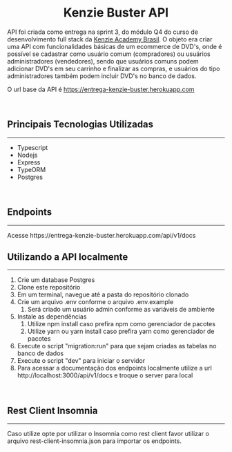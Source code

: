 <h1 align="center"><strong>Kenzie Buster API</strong></h1>

API foi criada como entrega na sprint 3, do módulo Q4 do curso de desenvolvimento full stack da [Kenzie Academy Brasil](www.kenzie.com.br). O objeto era criar uma API com funcionalidades básicas de um ecommerce de DVD's, onde é possível se cadastrar como usuário comum (compradores) ou usuários administradores (vendedores), sendo que usuários comuns podem adicionar DVD's em seu carrinho e finalizar as compras, e usuários do tipo administradores também podem incluir DVD's no banco de dados.

O url base da API é https://entrega-kenzie-buster.herokuapp.com

<br/>

## **Principais Tecnologias Utilizadas**

<hr/>

- Typescript
- Nodejs
- Express
- TypeORM
- Postgres

<br/>

## **Endpoints**

<hr/>
Acesse https://entrega-kenzie-buster.herokuapp.com/api/v1/docs

<br/>

## **Utilizando a API localmente**

<hr/>

1. Crie um database Postgres
2. Clone este repositório
3. Em um terminal, navegue até a pasta do repositório clonado
4. Crie um arquivo .env conforme o arquivo .env.example
   1. Será criado um usuário admin conforme as variáveis de ambiente
5. Instale as dependências
   1. Utilize npm install caso prefira npm como gerenciador de pacotes
   2. Utilize yarn ou yarn install caso prefira yarn como gerenciador de pacotes
6. Execute o script "migration:run" para que sejam criadas as tabelas no banco de dados
7. Execute o script "dev" para iniciar o servidor
8. Para acessar a documentação dos endpoints localmente utilize a url http://localhost:3000/api/v1/docs e troque o server para local

<br/>

## **Rest Client Insomnia**

<hr/>
Caso utilize opte por utilizar o Insomnia como rest client favor utilizar o arquivo rest-client-insomnia.json para importar os endpoints.
